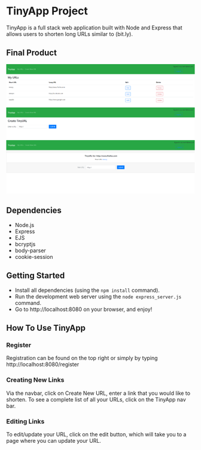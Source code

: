 # TinyApp Project

TinyApp is a full stack web application built with Node and Express that allows users to shorten long URLs similar to (bit.ly).

## Final Product

![](docs/link1.PNG) ![](docs/create.PNG) ![](docs/editlink.PNG)

## Dependencies

- Node.js
- Express
- EJS
- bcryptjs
- body-parser
- cookie-session

## Getting Started

- Install all dependencies (using the `npm install` command).
- Run the development web server using the `node express_server.js` command.
- Go to http://localhost:8080 on your browser, and enjoy!

## How To Use TinyApp

### **Register**

Registration can be found on the top right or simply by typing http://localhost:8080/register

### **Creating New Links**

Via the navbar, click on Create New URL, enter a link that you would like to shorten. To see a complete list of all your URLs, click on the TinyApp nav bar.

### **Editing Links**

To edit/update your URL, click on the edit button, which will take you to a page where you can update your URL.

